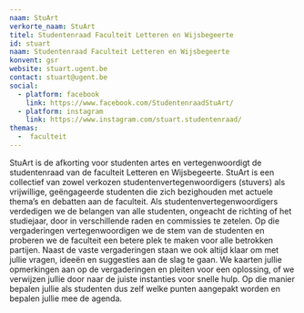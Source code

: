```yaml
---
naam: StuArt
verkorte_naam: StuArt
titel: Studentenraad Faculteit Letteren en Wijsbegeerte
id: stuart
naam: Studentenraad Faculteit Letteren en Wijsbegeerte
konvent: gsr
website: stuart.ugent.be
contact: stuart@ugent.be
social:
  - platform: facebook
    link: https://www.facebook.com/StudentenraadStuArt/
  - platform: instagram
    link: https://www.instagram.com/stuart.studentenraad/
themas:
  -  faculteit
---
```


StuArt is de afkorting voor studenten artes en vertegenwoordigt de studentenraad van de faculteit Letteren en Wijsbegeerte. StuArt is een collectief van zowel verkozen studentenvertegenwoordigers (stuvers) als vrijwillige, geëngageerde studenten die zich bezighouden met actuele thema’s en debatten aan de faculteit. Als studentenvertegenwoordigers verdedigen we de belangen van alle studenten, ongeacht de richting of het studiejaar, door in verschillende raden en commissies te zetelen. Op die vergaderingen vertegenwoordigen we de stem van de studenten en proberen we de faculteit een betere plek te maken voor alle betrokken partijen. Naast de vaste vergaderingen staan we ook altijd klaar om met jullie vragen, ideeën en suggesties aan de slag te gaan. We kaarten jullie opmerkingen aan op de vergaderingen en pleiten voor een oplossing, of we verwijzen jullie door naar de juiste instanties voor snelle hulp. Op die manier bepalen jullie als studenten dus zelf welke punten aangepakt worden en bepalen jullie mee de agenda.
